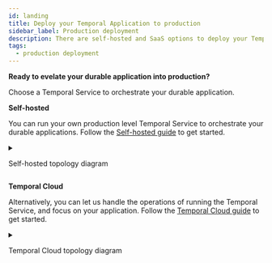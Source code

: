 ```yaml
---
id: landing
title: Deploy your Temporal Application to production
sidebar_label: Production deployment
description: There are self-hosted and SaaS options to deploy your Temporal Application to production.
tags:
  - production deployment
---
```


**Ready to evelate your durable application into production?**

Choose a Temporal Service to orchestrate your durable application.

**Self-hosted**

You can run your own production level Temporal Service to orchestrate your durable applications.
Follow the [Self-hosted guide](/self-hosted-guide) to get started.

<details>
<summary>

Self-hosted topology diagram

</summary>

![Connect your application instances to your self-hosted Temporal Service](/diagrams/basic-platform-topology-self-hosted.svg)

</details>

**Temporal Cloud**

Alternatively, you can let us handle the operations of running the Temporal Service, and focus on your application.
Follow the [Temporal Cloud guide](/cloud) to get started.

<details>
<summary>

Temporal Cloud topology diagram

</summary>

![Connect your application instances to Temporal Cloud](/diagrams/basic-platform-topology-cloud.svg)

</details>
